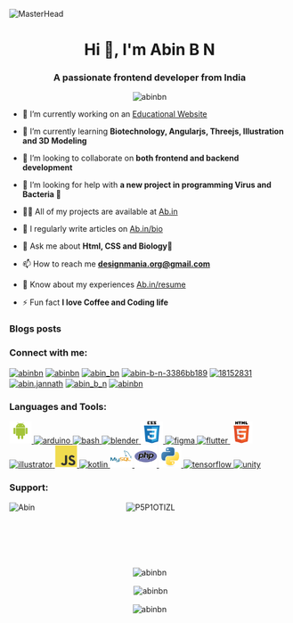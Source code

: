 ![MasterHead](https://firebasestorage.googleapis.com/v0/b/flexi-coding.appspot.com/o/dempgi7-520f8d5f-63d4-4453-8822-dbc149ae27f8.gif?alt=media&token=91c0c7b2-93c3-4029-b011-1a8703c5730d)
<h1 align="center">Hi 👋, I'm Abin B N</h1>
<h3 align="center">A passionate frontend developer from India</h3>

<p align="center"> <img src="https://komarev.com/ghpvc/?username=abinbn&label=Profile%20views&color=f97306&style=flat" alt="abinbn" /> </p>

<!--
<img align="right" alt="Coding" width="400" src="https://github.com/Abinbn/Abinbn/assets/82628577/83a92e29-facd-457a-8a4a-59f2da9aefa8">
-->

- 🔭 I’m currently working on an [Educational Website](https://eschoolbooks.s3.amazonaws.com/esb/index.html)

- 🌱 I’m currently learning **Biotechnology, Angularjs, Threejs, Illustration and 3D Modeling**

- 👯 I’m looking to collaborate on **both frontend and backend development**

- 🤝 I’m looking for help with **a new project in programming Virus and Bacteria 🧫**

- 👨‍💻 All of my projects are available at [Ab.in](Ab.in)

- 📝 I regularly write articles on [Ab.in/bio](Ab.in/bio)

- 💬 Ask me about **Html, CSS and Biology🧬**

- 📫 How to reach me **designmania.org@gmail.com**

- 📄 Know about my experiences [Ab.in/resume](Ab.in/resume)

- ⚡ Fun fact **I love Coffee and Coding life**

### Blogs posts
<!-- BLOG-POST-LIST:START -->
<!-- BLOG-POST-LIST:END -->

<h3 align="left">Connect with me:</h3>
<p align="left">
<a href="https://codepen.io/abinbn" target="blank"><img align="center" src="https://raw.githubusercontent.com/rahuldkjain/github-profile-readme-generator/master/src/images/icons/Social/codepen.svg" alt="abinbn" height="30" width="40" /></a>
<a href="https://dev.to/abinbn" target="blank"><img align="center" src="https://raw.githubusercontent.com/rahuldkjain/github-profile-readme-generator/master/src/images/icons/Social/devto.svg" alt="abinbn" height="30" width="40" /></a>
<a href="https://twitter.com/abin_bn" target="blank"><img align="center" src="https://raw.githubusercontent.com/rahuldkjain/github-profile-readme-generator/master/src/images/icons/Social/twitter.svg" alt="abin_bn" height="30" width="40" /></a>
<a href="https://linkedin.com/in/abin-b-n-3386bb189" target="blank"><img align="center" src="https://raw.githubusercontent.com/rahuldkjain/github-profile-readme-generator/master/src/images/icons/Social/linked-in-alt.svg" alt="abin-b-n-3386bb189" height="30" width="40" /></a>
<a href="https://stackoverflow.com/users/18152831" target="blank"><img align="center" src="https://raw.githubusercontent.com/rahuldkjain/github-profile-readme-generator/master/src/images/icons/Social/stack-overflow.svg" alt="18152831" height="30" width="40" /></a>
<a href="https://fb.com/abin.jannath" target="blank"><img align="center" src="https://raw.githubusercontent.com/rahuldkjain/github-profile-readme-generator/master/src/images/icons/Social/facebook.svg" alt="abin.jannath" height="30" width="40" /></a>
<a href="https://instagram.com/abin_b_n" target="blank"><img align="center" src="https://raw.githubusercontent.com/rahuldkjain/github-profile-readme-generator/master/src/images/icons/Social/instagram.svg" alt="abin_b_n" height="30" width="40" /></a>
<a href="https://auth.geeksforgeeks.org/user/abinbn" target="blank"><img align="center" src="https://raw.githubusercontent.com/rahuldkjain/github-profile-readme-generator/master/src/images/icons/Social/geeks-for-geeks.svg" alt="abinbn" height="30" width="40" /></a>
</p>

<h3 align="left">Languages and Tools:</h3>
<p align="left"> <a href="https://developer.android.com" target="_blank" rel="noreferrer"> <img src="https://raw.githubusercontent.com/devicons/devicon/master/icons/android/android-original-wordmark.svg" alt="android" width="40" height="40"/> </a> <a href="https://www.arduino.cc/" target="_blank" rel="noreferrer"> <img src="https://cdn.worldvectorlogo.com/logos/arduino-1.svg" alt="arduino" width="40" height="40"/> </a> <a href="https://www.gnu.org/software/bash/" target="_blank" rel="noreferrer"> <img src="https://www.vectorlogo.zone/logos/gnu_bash/gnu_bash-icon.svg" alt="bash" width="40" height="40"/> </a> <a href="https://www.blender.org/" target="_blank" rel="noreferrer"> <img src="https://download.blender.org/branding/community/blender_community_badge_white.svg" alt="blender" width="40" height="40"/> </a> <a href="https://www.w3schools.com/css/" target="_blank" rel="noreferrer"> <img src="https://raw.githubusercontent.com/devicons/devicon/master/icons/css3/css3-original-wordmark.svg" alt="css3" width="40" height="40"/> </a> <a href="https://www.figma.com/" target="_blank" rel="noreferrer"> <img src="https://www.vectorlogo.zone/logos/figma/figma-icon.svg" alt="figma" width="40" height="40"/> </a> <a href="https://flutter.dev" target="_blank" rel="noreferrer"> <img src="https://www.vectorlogo.zone/logos/flutterio/flutterio-icon.svg" alt="flutter" width="40" height="40"/> </a> <a href="https://www.w3.org/html/" target="_blank" rel="noreferrer"> <img src="https://raw.githubusercontent.com/devicons/devicon/master/icons/html5/html5-original-wordmark.svg" alt="html5" width="40" height="40"/> </a> <a href="https://www.adobe.com/in/products/illustrator.html" target="_blank" rel="noreferrer"> <img src="https://www.vectorlogo.zone/logos/adobe_illustrator/adobe_illustrator-icon.svg" alt="illustrator" width="40" height="40"/> </a> <a href="https://developer.mozilla.org/en-US/docs/Web/JavaScript" target="_blank" rel="noreferrer"> <img src="https://raw.githubusercontent.com/devicons/devicon/master/icons/javascript/javascript-original.svg" alt="javascript" width="40" height="40"/> </a> <a href="https://kotlinlang.org" target="_blank" rel="noreferrer"> <img src="https://www.vectorlogo.zone/logos/kotlinlang/kotlinlang-icon.svg" alt="kotlin" width="40" height="40"/> </a> <a href="https://www.mysql.com/" target="_blank" rel="noreferrer"> <img src="https://raw.githubusercontent.com/devicons/devicon/master/icons/mysql/mysql-original-wordmark.svg" alt="mysql" width="40" height="40"/> </a> <a href="https://www.php.net" target="_blank" rel="noreferrer"> <img src="https://raw.githubusercontent.com/devicons/devicon/master/icons/php/php-original.svg" alt="php" width="40" height="40"/> </a> <a href="https://www.python.org" target="_blank" rel="noreferrer"> <img src="https://raw.githubusercontent.com/devicons/devicon/master/icons/python/python-original.svg" alt="python" width="40" height="40"/> </a> <a href="https://www.tensorflow.org" target="_blank" rel="noreferrer"> <img src="https://www.vectorlogo.zone/logos/tensorflow/tensorflow-icon.svg" alt="tensorflow" width="40" height="40"/> </a> <a href="https://unity.com/" target="_blank" rel="noreferrer"> <img src="https://www.vectorlogo.zone/logos/unity3d/unity3d-icon.svg" alt="unity" width="40" height="40"/> </a> </p>

<h3 align="left">Support:</h3>
<p><a href="https://www.buymeacoffee.com/Abin"> <img align="left" src="https://cdn.buymeacoffee.com/buttons/v2/default-yellow.png" height="50" width="210" alt="Abin" /></a><a href="https://ko-fi.com/P5P1OTIZL"> <img align="left" src="https://cdn.ko-fi.com/cdn/kofi3.png?v=3" height="50" width="210" alt="P5P1OTIZL" /></a></p><br>
<br>
<br>
<br>
<br>
<br>


<p align="center"><img align="center" src="https://github-readme-stats.vercel.app/api/top-langs?username=abinbn&show_icons=true&theme=dark&title_color=ffffff&text_color=ffffff&hide_border=true&locale=en&layout=compact" alt="abinbn" /></p>

<p align="center">&nbsp;<img align="center" src="https://github-readme-stats.vercel.app/api?username=abinbn&show_icons=true&theme=dark&title_color=ffffff&text_color=ffffff&hide_border=true&locale=en" alt="abinbn" /></p>

<p align="center"><img align="center" src="https://github-readme-streak-stats.herokuapp.com/?user=abinbn&theme=dark" alt="abinbn" /></p>
